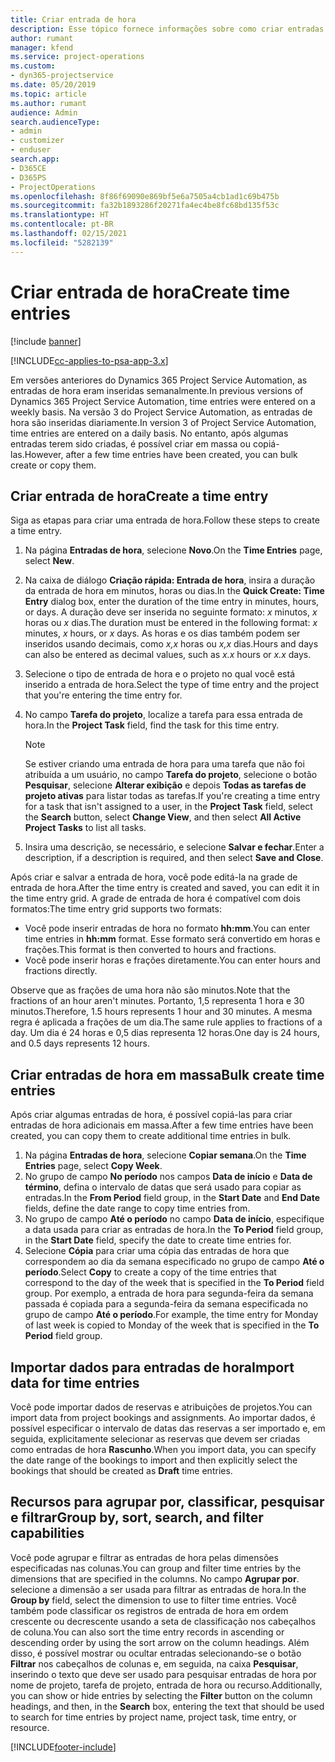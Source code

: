 ```yaml
---
title: Criar entrada de hora
description: Esse tópico fornece informações sobre como criar entradas de hora.
author: rumant
manager: kfend
ms.service: project-operations
ms.custom:
- dyn365-projectservice
ms.date: 05/20/2019
ms.topic: article
ms.author: rumant
audience: Admin
search.audienceType:
- admin
- customizer
- enduser
search.app:
- D365CE
- D365PS
- ProjectOperations
ms.openlocfilehash: 8f86f69090e869bf5e6a7505a4cb1ad1c69b475b
ms.sourcegitcommit: fa32b1893286f20271fa4ec4be8fc68bd135f53c
ms.translationtype: HT
ms.contentlocale: pt-BR
ms.lasthandoff: 02/15/2021
ms.locfileid: "5282139"
---
```

# <a name="create-time-entries"></a><span data-ttu-id="2a3a2-103">Criar entrada de hora</span><span class="sxs-lookup"><span data-stu-id="2a3a2-103">Create time entries</span></span>

[!include [banner](../includes/psa-now-project-operations.md)]

[!INCLUDE[cc-applies-to-psa-app-3.x](../includes/cc-applies-to-psa-app-3x.md)]

<span data-ttu-id="2a3a2-104">Em versões anteriores do Dynamics 365 Project Service Automation, as entradas de hora eram inseridas semanalmente.</span><span class="sxs-lookup"><span data-stu-id="2a3a2-104">In previous versions of Dynamics 365 Project Service Automation, time entries were entered on a weekly basis.</span></span> <span data-ttu-id="2a3a2-105">Na versão 3 do Project Service Automation, as entradas de hora são inseridas diariamente.</span><span class="sxs-lookup"><span data-stu-id="2a3a2-105">In version 3 of Project Service Automation, time entries are entered on a daily basis.</span></span> <span data-ttu-id="2a3a2-106">No entanto, após algumas entradas terem sido criadas, é possível criar em massa ou copiá-las.</span><span class="sxs-lookup"><span data-stu-id="2a3a2-106">However, after a few time entries have been created, you can bulk create or copy them.</span></span>

## <a name="create-a-time-entry"></a><span data-ttu-id="2a3a2-107">Criar entrada de hora</span><span class="sxs-lookup"><span data-stu-id="2a3a2-107">Create a time entry</span></span>

<span data-ttu-id="2a3a2-108">Siga as etapas para criar uma entrada de hora.</span><span class="sxs-lookup"><span data-stu-id="2a3a2-108">Follow these steps to create a time entry.</span></span>

1. <span data-ttu-id="2a3a2-109">Na página **Entradas de hora**, selecione **Novo**.</span><span class="sxs-lookup"><span data-stu-id="2a3a2-109">On the **Time Entries** page, select **New**.</span></span>
2. <span data-ttu-id="2a3a2-110">Na caixa de diálogo **Criação rápida: Entrada de hora**, insira a duração da entrada de hora em minutos, horas ou dias.</span><span class="sxs-lookup"><span data-stu-id="2a3a2-110">In the **Quick Create: Time Entry** dialog box, enter the duration of the time entry in minutes, hours, or days.</span></span> <span data-ttu-id="2a3a2-111">A duração deve ser inserida no seguinte formato: *x* minutos, *x* horas ou *x* dias.</span><span class="sxs-lookup"><span data-stu-id="2a3a2-111">The duration must be entered in the following format: *x* minutes, *x* hours, or *x* days.</span></span> <span data-ttu-id="2a3a2-112">As horas e os dias também podem ser inseridos usando decimais, como *x,x* horas ou *x,x* dias.</span><span class="sxs-lookup"><span data-stu-id="2a3a2-112">Hours and days can also be entered as decimal values, such as *x.x* hours or *x.x* days.</span></span>
3. <span data-ttu-id="2a3a2-113">Selecione o tipo de entrada de hora e o projeto no qual você está inserido a entrada de hora.</span><span class="sxs-lookup"><span data-stu-id="2a3a2-113">Select the type of time entry and the project that you're entering the time entry for.</span></span>
4. <span data-ttu-id="2a3a2-114">No campo **Tarefa do projeto**, localize a tarefa para essa entrada de hora.</span><span class="sxs-lookup"><span data-stu-id="2a3a2-114">In the **Project Task** field, find the task for this time entry.</span></span>

    > [!NOTE]
    > <span data-ttu-id="2a3a2-115">Se estiver criando uma entrada de hora para uma tarefa que não foi atribuída a um usuário, no campo **Tarefa do projeto**, selecione o botão **Pesquisar**, selecione **Alterar exibição** e depois **Todas as tarefas de projeto ativas** para listar todas as tarefas.</span><span class="sxs-lookup"><span data-stu-id="2a3a2-115">If you're creating a time entry for a task that isn't assigned to a user, in the **Project Task** field, select the **Search** button, select **Change View**, and then select **All Active Project Tasks** to list all tasks.</span></span>

5. <span data-ttu-id="2a3a2-116">Insira uma descrição, se necessário, e selecione **Salvar e fechar**.</span><span class="sxs-lookup"><span data-stu-id="2a3a2-116">Enter a description, if a description is required, and then select **Save and Close**.</span></span>

<span data-ttu-id="2a3a2-117">Após criar e salvar a entrada de hora, você pode editá-la na grade de entrada de hora.</span><span class="sxs-lookup"><span data-stu-id="2a3a2-117">After the time entry is created and saved, you can edit it in the time entry grid.</span></span> <span data-ttu-id="2a3a2-118">A grade de entrada de hora é compatível com dois formatos:</span><span class="sxs-lookup"><span data-stu-id="2a3a2-118">The time entry grid supports two formats:</span></span>

- <span data-ttu-id="2a3a2-119">Você pode inserir entradas de hora no formato **hh:mm**.</span><span class="sxs-lookup"><span data-stu-id="2a3a2-119">You can enter time entries in **hh:mm** format.</span></span> <span data-ttu-id="2a3a2-120">Esse formato será convertido em horas e frações.</span><span class="sxs-lookup"><span data-stu-id="2a3a2-120">This format is then converted to hours and fractions.</span></span>
- <span data-ttu-id="2a3a2-121">Você pode inserir horas e frações diretamente.</span><span class="sxs-lookup"><span data-stu-id="2a3a2-121">You can enter hours and fractions directly.</span></span>

<span data-ttu-id="2a3a2-122">Observe que as frações de uma hora não são minutos.</span><span class="sxs-lookup"><span data-stu-id="2a3a2-122">Note that the fractions of an hour aren't minutes.</span></span> <span data-ttu-id="2a3a2-123">Portanto, 1,5 representa 1 hora e 30 minutos.</span><span class="sxs-lookup"><span data-stu-id="2a3a2-123">Therefore, 1.5 hours represents 1 hour and 30 minutes.</span></span> <span data-ttu-id="2a3a2-124">A mesma regra é aplicada a frações de um dia.</span><span class="sxs-lookup"><span data-stu-id="2a3a2-124">The same rule applies to fractions of a day.</span></span> <span data-ttu-id="2a3a2-125">Um dia é 24 horas e 0,5 dias representa 12 horas.</span><span class="sxs-lookup"><span data-stu-id="2a3a2-125">One day is 24 hours, and 0.5 days represents 12 hours.</span></span>

## <a name="bulk-create-time-entries"></a><span data-ttu-id="2a3a2-126">Criar entradas de hora em massa</span><span class="sxs-lookup"><span data-stu-id="2a3a2-126">Bulk create time entries</span></span>

<span data-ttu-id="2a3a2-127">Após criar algumas entradas de hora, é possível copiá-las para criar entradas de hora adicionais em massa.</span><span class="sxs-lookup"><span data-stu-id="2a3a2-127">After a few time entries have been created, you can copy them to create additional time entries in bulk.</span></span>

1. <span data-ttu-id="2a3a2-128">Na página **Entradas de hora**, selecione **Copiar semana**.</span><span class="sxs-lookup"><span data-stu-id="2a3a2-128">On the **Time Entries** page, select **Copy Week**.</span></span>
2. <span data-ttu-id="2a3a2-129">No grupo de campo **No período** nos campos **Data de início** e **Data de término**, defina o intervalo de datas que será usado para copiar as entradas.</span><span class="sxs-lookup"><span data-stu-id="2a3a2-129">In the **From Period** field group, in the **Start Date** and **End Date** fields, define the date range to copy time entries from.</span></span>
3. <span data-ttu-id="2a3a2-130">No grupo de campo **Até o período** no campo **Data de início**, especifique a data usada para criar as entradas de hora.</span><span class="sxs-lookup"><span data-stu-id="2a3a2-130">In the **To Period** field group, in the **Start Date** field, specify the date to create time entries for.</span></span>
4. <span data-ttu-id="2a3a2-131">Selecione **Cópia** para criar uma cópia das entradas de hora que correspondem ao dia da semana especificado no grupo de campo **Até o período**.</span><span class="sxs-lookup"><span data-stu-id="2a3a2-131">Select **Copy** to create a copy of the time entries that correspond to the day of the week that is specified in the **To Period** field group.</span></span> <span data-ttu-id="2a3a2-132">Por exemplo, a entrada de hora para segunda-feira da semana passada é copiada para a segunda-feira da semana especificada no grupo de campo **Até o período**.</span><span class="sxs-lookup"><span data-stu-id="2a3a2-132">For example, the time entry for Monday of last week is copied to Monday of the week that is specified in the **To Period** field group.</span></span>

## <a name="import-data-for-time-entries"></a><span data-ttu-id="2a3a2-133">Importar dados para entradas de hora</span><span class="sxs-lookup"><span data-stu-id="2a3a2-133">Import data for time entries</span></span>

<span data-ttu-id="2a3a2-134">Você pode importar dados de reservas e atribuições de projetos.</span><span class="sxs-lookup"><span data-stu-id="2a3a2-134">You can import data from project bookings and assignments.</span></span> <span data-ttu-id="2a3a2-135">Ao importar dados, é possível especificar o intervalo de datas das reservas a ser importado e, em seguida, explicitamente selecionar as reservas que devem ser criadas como entradas de hora **Rascunho**.</span><span class="sxs-lookup"><span data-stu-id="2a3a2-135">When you import data, you can specify the date range of the bookings to import and then explicitly select the bookings that should be created as **Draft** time entries.</span></span>

## <a name="group-by-sort-search-and-filter-capabilities"></a><span data-ttu-id="2a3a2-136">Recursos para agrupar por, classificar, pesquisar e filtrar</span><span class="sxs-lookup"><span data-stu-id="2a3a2-136">Group by, sort, search, and filter capabilities</span></span>

<span data-ttu-id="2a3a2-137">Você pode agrupar e filtrar as entradas de hora pelas dimensões especificadas nas colunas.</span><span class="sxs-lookup"><span data-stu-id="2a3a2-137">You can group and filter time entries by the dimensions that are specified in the columns.</span></span> <span data-ttu-id="2a3a2-138">No campo **Agrupar por**. selecione a dimensão a ser usada para filtrar as entradas de hora.</span><span class="sxs-lookup"><span data-stu-id="2a3a2-138">In the **Group by** field, select the dimension to use to filter time entries.</span></span> <span data-ttu-id="2a3a2-139">Você também pode classificar os registros de entrada de hora em ordem crescente ou decrescente usando a seta de classificação nos cabeçalhos de coluna.</span><span class="sxs-lookup"><span data-stu-id="2a3a2-139">You can also sort the time entry records in ascending or descending order by using the sort arrow on the column headings.</span></span> <span data-ttu-id="2a3a2-140">Além disso, é possível mostrar ou ocultar entradas selecionando-se o botão **Filtrar** nos cabeçalhos de colunas e, em seguida, na caixa **Pesquisar**, inserindo o texto que deve ser usado para pesquisar entradas de hora por nome de projeto, tarefa de projeto, entrada de hora ou recurso.</span><span class="sxs-lookup"><span data-stu-id="2a3a2-140">Additionally, you can show or hide entries by selecting the **Filter** button on the column headings, and then, in the **Search** box, entering the text that should be used to search for time entries by project name, project task, time entry, or resource.</span></span>


[!INCLUDE[footer-include](../includes/footer-banner.md)]